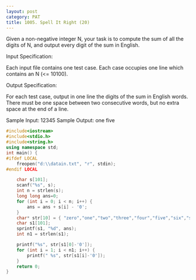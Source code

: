 ```yaml
---
layout: post
category: PAT
title: 1005. Spell It Right (20)
---
```

Given a non-negative integer N, your task is to compute the sum of all the digits of N, and output every digit of the sum in English.

Input Specification:

Each input file contains one test case. Each case occupies one line which contains an N (<= 10100).

Output Specification:

For each test case, output in one line the digits of the sum in English words. There must be one space between two consecutive words, but no extra space at the end of a line.

Sample Input:
12345
Sample Output:
one five

```c++
#include<iostream>
#include<stdio.h>
#include<string.h>
using namespace std;
int main() {
#ifdef LOCAL
	freopen("d:\\datain.txt", "r", stdin);
#endif LOCAL

	char s[101];
	scanf("%s", s);
	int n = strlen(s);
	long long ans=0;
	for (int i = 0; i < n; i++) {
		ans = ans + s[i] - '0';
	}
	char* str[10] = { "zero","one","two","three","four","five","six","seven","eight","nine" };
	char s1[101];
	sprintf(s1, "%d", ans);
	int n1 = strlen(s1);

	printf("%s", str[s1[0]-'0']);
	for (int i = 1; i < n1; i++) {
		printf(" %s", str[s1[i]-'0']);
	}
	return 0;
}
```